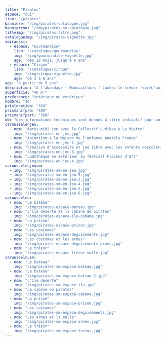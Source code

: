 ```yaml
---
title: "Pirates"
espace: "oui"
lien: "/pirates"
banniere: "/img/pirates-catalogue.jpg"
bannieresm: "/img/pirates-sm-catalogue.jpg"
titleimg: "/img/pirates-titre.png"
catalogueimg: "/img/pirates-vignette.jpg"
voiraussi:
  - espace: "Gourmandise"
    lien: "/catalogue/gourmandise"
    img: "/img/gourmandise-vignette.jpg"
    age: "dès 18 mois, jusqu'à 6 ans"
  - espace: "Cirque"
    lien: "/catalogue/cirque"
    img: "/img/cirque-vignette.jpg"
    age: "de 3 à 8 ans"
age: "à partir de 5 ans"
description: "A l'abordage ! Moussaillons ! Cachez le trésor !<br>L'univers des pirates, intemporel et prisé des petits comme des grands permet de grandes aventures !<br> Cache au trésor, bateau, île déserte, le décor est riche et les voyages lointains.<br> Succès assuré !<br>"
superficie: "40 m²"
preference: "intérieur ou extérieur"
nombre: "10"
prixlocation: "330"
prixmanifpro: "480"
prixmanifpart: "360"
nb: "Les informations techniques sont donnés à titre indicatif pour un cadre ludique optimal. <br>Elles sont ajustables à la situation : pour une superficie limitée on préférera un nombre réduit d'enfants, plus d'enfants necessitera une plus grande superficie de jeu, etc."
carousselenjeu:
  - nom: "Après-midi jeu avec le Collectif Ludikap à La Miette"
    img: "/img/pirates-en-jeu.jpg"
  - nom: "Animation à la Maison de l'enfance Anatole France"
    img: "/img/pirates-en-jeu-2.jpg"
  - nom: "Création d'accessoire et jeu libre avec les enfants descolarisés à La Myne"  
    img: "/img/pirates-en-jeu-3.jpg"
  - nom: "Ludothèque en extérieur au festival Flocons d'Art"
    img: "/img/pirates-en-jeu-4.jpg"
carousselenjeusm:
  - img: "/img/pirates-sm-en-jeu.jpg"
  - img: "/img/pirates-sm-en-jeu-5.jpg"
  - img: "/img/pirates-sm-en-jeu-3.jpg"
  - img: "/img/pirates-sm-en-jeu-4.jpg"
  - img: "/img/pirates-sm-en-jeu-2.jpg"
  - img: "/img/pirates-sm-en-jeu-6.jpg"
carousselnu:
  - nom: "Le bateau"
    img: "/img/pirates-espace-bateau.jpg"
  - nom: "L'île déserte et la cabane de pirates"
    img: "/img/pirates-espace-ile-cabane.jpg"
  - nom: "La prison"
    img: "/img/pirates-espace-prison.jpg"
  - nom: "Les costumes"
    img: "/img/pirates-espace-deguisements.jpg"    
  - nom: "Les costumes et les armes"
    img: "/img/pirates-espace-deguisements-armes.jpg"    
  - nom: "Le trésor"
    img: "/img/pirates-espace-tresor-malle.jpg"    
carousselnusm:
  - nom: "Le bateau"
    img: "/img/pirates-sm-espace-bateau.jpg"
  - nom: "Le bateau"
    img: "/img/pirates-sm-espace-bateau-2.jpg"
  - nom: "L'île déserte"
    img: "/img/pirates-sm-espace-ile.jpg"
  - nom: "La cabane de pirates"
    img: "/img/pirates-sm-espace-cabane.jpg"
  - nom: "La prison"
    img: "/img/pirates-sm-espace-prison.jpg"
  - nom: "Les costumes"
    img: "/img/pirates-sm-espace-deguisements.jpg"    
  - nom: "Les armes et la malle"
    img: "/img/pirates-sm-espace-armes.jpg"    
  - nom: "Le trésor"
    img: "/img/pirates-sm-espace-tresor.jpg"    
---
```

